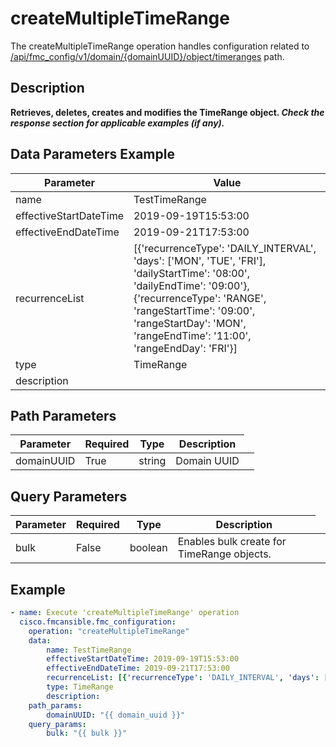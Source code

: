 # createMultipleTimeRange

The createMultipleTimeRange operation handles configuration related to [/api/fmc_config/v1/domain/{domainUUID}/object/timeranges](/paths//api/fmc_config/v1/domain/{domain_uuid}/object/timeranges.md) path.&nbsp;
## Description
**Retrieves, deletes, creates and modifies the TimeRange object. _Check the response section for applicable examples (if any)._**

## Data Parameters Example
| Parameter | Value |
| --------- | -------- |
| name | TestTimeRange |
| effectiveStartDateTime | 2019-09-19T15:53:00 |
| effectiveEndDateTime | 2019-09-21T17:53:00 |
| recurrenceList | [{'recurrenceType': 'DAILY_INTERVAL', 'days': ['MON', 'TUE', 'FRI'], 'dailyStartTime': '08:00', 'dailyEndTime': '09:00'}, {'recurrenceType': 'RANGE', 'rangeStartTime': '09:00', 'rangeStartDay': 'MON', 'rangeEndTime': '11:00', 'rangeEndDay': 'FRI'}] |
| type | TimeRange |
| description |   |

## Path Parameters
| Parameter | Required | Type | Description |
| --------- | -------- | ---- | ----------- |
| domainUUID | True | string <td colspan=3> Domain UUID |

## Query Parameters
| Parameter | Required | Type | Description |
| --------- | -------- | ---- | ----------- |
| bulk | False | boolean <td colspan=3> Enables bulk create for TimeRange objects. |

## Example
```yaml
- name: Execute 'createMultipleTimeRange' operation
  cisco.fmcansible.fmc_configuration:
    operation: "createMultipleTimeRange"
    data:
        name: TestTimeRange
        effectiveStartDateTime: 2019-09-19T15:53:00
        effectiveEndDateTime: 2019-09-21T17:53:00
        recurrenceList: [{'recurrenceType': 'DAILY_INTERVAL', 'days': ['MON', 'TUE', 'FRI'], 'dailyStartTime': '08:00', 'dailyEndTime': '09:00'}, {'recurrenceType': 'RANGE', 'rangeStartTime': '09:00', 'rangeStartDay': 'MON', 'rangeEndTime': '11:00', 'rangeEndDay': 'FRI'}]
        type: TimeRange
        description:  
    path_params:
        domainUUID: "{{ domain_uuid }}"
    query_params:
        bulk: "{{ bulk }}"

```